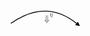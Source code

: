 <svg xmlns="http://www.w3.org/2000/svg" width="8.5em" height="2em" viewBox="0 0 85 20">
          <defs>
            <marker id='svg195arrowhead' markerHeight='5' markerUnits='strokeWidth' markerWidth='8' orient='auto' refX='0' refY='5' viewBox='0 0 10 10'>
              <path d='M 0 0 L 10 5 L 0 10 z'/>
            </marker>
         </defs>
         <path marker-end='url(#svg195arrowhead)' stroke-width="1" stroke="#000" fill="none" d="M5 15q40-28 75 0"/>
         <foreignObject height='20' width='20' x='40' y='3' font-size='10'><math xmlns="http://www.w3.org/1998/Math/MathML" display='inline'><msup><mo>&#8659;</mo><mi>&#951;</mi></msup></math></foreignObject>
       </svg>